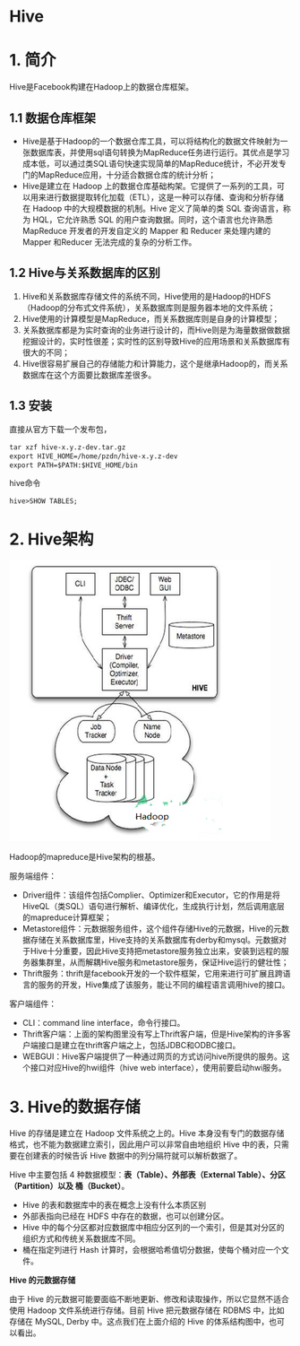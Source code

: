 # Hive

# 1. 简介

Hive是Facebook构建在Hadoop上的数据仓库框架。

## 1.1 数据仓库框架

- Hive是基于Hadoop的一个数据仓库工具，可以将结构化的数据文件映射为一张数据库表，并使用sql语句转换为MapReduce任务进行运行。其优点是学习成本低，可以通过类SQL语句快速实现简单的MapReduce统计，不必开发专门的MapReduce应用，十分适合数据仓库的统计分析；
- Hive是建立在 Hadoop 上的数据仓库基础构架。它提供了一系列的工具，可以用来进行数据提取转化加载（ETL），这是一种可以存储、查询和分析存储在 Hadoop 中的大规模数据的机制。Hive 定义了简单的类 SQL 查询语言，称为 HQL，它允许熟悉 SQL 的用户查询数据。同时，这个语言也允许熟悉 MapReduce 开发者的开发自定义的 Mapper 和 Reducer 来处理内建的Mapper 和Reducer 无法完成的复杂的分析工作。

## 1.2 Hive与关系数据库的区别

1. Hive和关系数据库存储文件的系统不同，Hive使用的是Hadoop的HDFS（Hadoop的分布式文件系统），关系数据库则是服务器本地的文件系统；
2. Hive使用的计算模型是MapReduce，而关系数据库则是自身的计算模型；
3. 关系数据库都是为实时查询的业务进行设计的，而Hive则是为海量数据做数据挖掘设计的，实时性很差；实时性的区别导致Hive的应用场景和关系数据库有很大的不同；
4. Hive很容易扩展自己的存储能力和计算能力，这个是继承Hadoop的，而关系数据库在这个方面要比数据库差很多。

## 1.3 安装

直接从官方下载一个发布包，
```shell
tar xzf hive-x.y.z-dev.tar.gz
export HIVE_HOME=/home/pzdn/hive-x.y.z-dev
export PATH=$PATH:$HIVE_HOME/bin
```

hive命令
```
hive>SHOW TABLES;
```

# 2. Hive架构

![](/assets/hd6.png)

Hadoop的mapreduce是Hive架构的根基。

服务端组件：

- Driver组件：该组件包括Complier、Optimizer和Executor，它的作用是将HiveQL（类SQL）语句进行解析、编译优化，生成执行计划，然后调用底层的mapreduce计算框架；
- Metastore组件：元数据服务组件，这个组件存储Hive的元数据，Hive的元数据存储在关系数据库里，Hive支持的关系数据库有derby和mysql。元数据对于Hive十分重要，因此Hive支持把metastore服务独立出来，安装到远程的服务器集群里，从而解耦Hive服务和metastore服务，保证Hive运行的健壮性；
- Thrift服务：thrift是facebook开发的一个软件框架，它用来进行可扩展且跨语言的服务的开发，Hive集成了该服务，能让不同的编程语言调用hive的接口。

客户端组件：

- CLI：command line interface，命令行接口。
- Thrift客户端：上面的架构图里没有写上Thrift客户端，但是Hive架构的许多客户端接口是建立在thrift客户端之上，包括JDBC和ODBC接口。
- WEBGUI：Hive客户端提供了一种通过网页的方式访问hive所提供的服务。这个接口对应Hive的hwi组件（hive web interface），使用前要启动hwi服务。

# 3. Hive的数据存储

Hive 的存储是建立在 Hadoop 文件系统之上的。Hive 本身没有专门的数据存储格式，也不能为数据建立索引，因此用户可以非常自由地组织 Hive 中的表，只需要在创建表的时候告诉 Hive 数据中的列分隔符就可以解析数据了。

Hive 中主要包括 4 种数据模型：**表（Table）、外部表（External Table）、分区（Partition）以及 桶（Bucket）**。

- Hive 的表和数据库中的表在概念上没有什么本质区别
- 外部表指向已经在 HDFS 中存在的数据，也可以创建分区。
- Hive 中的每个分区都对应数据库中相应分区列的一个索引，但是其对分区的组织方式和传统关系数据库不同。
- 桶在指定列进行 Hash 计算时，会根据哈希值切分数据，使每个桶对应一个文件。

**Hive 的元数据存储**

由于 Hive 的元数据可能要面临不断地更新、修改和读取操作，所以它显然不适合使用 Hadoop 文件系统进行存储。目前 Hive 把元数据存储在 RDBMS 中，比如存储在 MySQL, Derby 中。这点我们在上面介绍的 Hive 的体系结构图中，也可以看出。

